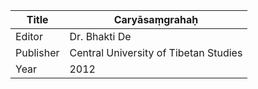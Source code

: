 |Title | Caryāsaṃgrahaḥ 
| --- | --- 
|Editor | Dr. Bhakti De
|Publisher | Central University of Tibetan Studies
|Year | 2012